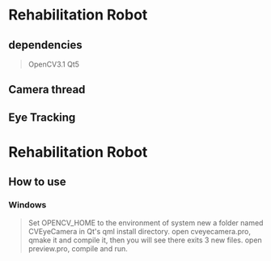 # Rehabilitation Robot 
## dependencies
> OpenCV3.1 
> Qt5


## Camera thread
## Eye Tracking
# Rehabilitation Robot

## How to use
### Windows

> Set OPENCV_HOME to the environment of system
> new a folder named CVEyeCamera  in Qt's qml install directory.
> open cveyecamera.pro, qmake it and compile it, then you will see there exits 3 new files.
> open preview.pro, compile and run.

